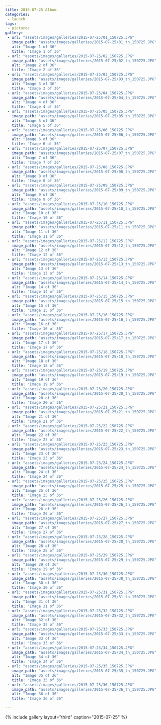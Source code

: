 ```yaml
---
title: 2015-07-25 Album
categories:
 - launch
tags:
 - pictures
gallery:
 - url: "assets/images/galleries/2015-07-25/01_150725.JPG"
   image_path: "assets/images/galleries/2015-07-25/01_tn_150725.JPG"
   alt: "Image 1 of 36"
   title: "Image 1 of 36"
 - url: "assets/images/galleries/2015-07-25/02_150725.JPG"
   image_path: "assets/images/galleries/2015-07-25/02_tn_150725.JPG"
   alt: "Image 2 of 36"
   title: "Image 2 of 36"
 - url: "assets/images/galleries/2015-07-25/03_150725.JPG"
   image_path: "assets/images/galleries/2015-07-25/03_tn_150725.JPG"
   alt: "Image 3 of 36"
   title: "Image 3 of 36"
 - url: "assets/images/galleries/2015-07-25/04_150725.JPG"
   image_path: "assets/images/galleries/2015-07-25/04_tn_150725.JPG"
   alt: "Image 4 of 36"
   title: "Image 4 of 36"
 - url: "assets/images/galleries/2015-07-25/05_150725.JPG"
   image_path: "assets/images/galleries/2015-07-25/05_tn_150725.JPG"
   alt: "Image 5 of 36"
   title: "Image 5 of 36"
 - url: "assets/images/galleries/2015-07-25/06_150725.JPG"
   image_path: "assets/images/galleries/2015-07-25/06_tn_150725.JPG"
   alt: "Image 6 of 36"
   title: "Image 6 of 36"
 - url: "assets/images/galleries/2015-07-25/07_150725.JPG"
   image_path: "assets/images/galleries/2015-07-25/07_tn_150725.JPG"
   alt: "Image 7 of 36"
   title: "Image 7 of 36"
 - url: "assets/images/galleries/2015-07-25/08_150725.JPG"
   image_path: "assets/images/galleries/2015-07-25/08_tn_150725.JPG"
   alt: "Image 8 of 36"
   title: "Image 8 of 36"
 - url: "assets/images/galleries/2015-07-25/09_150725.JPG"
   image_path: "assets/images/galleries/2015-07-25/09_tn_150725.JPG"
   alt: "Image 9 of 36"
   title: "Image 9 of 36"
 - url: "assets/images/galleries/2015-07-25/10_150725.JPG"
   image_path: "assets/images/galleries/2015-07-25/10_tn_150725.JPG"
   alt: "Image 10 of 36"
   title: "Image 10 of 36"
 - url: "assets/images/galleries/2015-07-25/11_150725.JPG"
   image_path: "assets/images/galleries/2015-07-25/11_tn_150725.JPG"
   alt: "Image 11 of 36"
   title: "Image 11 of 36"
 - url: "assets/images/galleries/2015-07-25/12_150725.JPG"
   image_path: "assets/images/galleries/2015-07-25/12_tn_150725.JPG"
   alt: "Image 12 of 36"
   title: "Image 12 of 36"
 - url: "assets/images/galleries/2015-07-25/13_150725.JPG"
   image_path: "assets/images/galleries/2015-07-25/13_tn_150725.JPG"
   alt: "Image 13 of 36"
   title: "Image 13 of 36"
 - url: "assets/images/galleries/2015-07-25/14_150725.JPG"
   image_path: "assets/images/galleries/2015-07-25/14_tn_150725.JPG"
   alt: "Image 14 of 36"
   title: "Image 14 of 36"
 - url: "assets/images/galleries/2015-07-25/15_150725.JPG"
   image_path: "assets/images/galleries/2015-07-25/15_tn_150725.JPG"
   alt: "Image 15 of 36"
   title: "Image 15 of 36"
 - url: "assets/images/galleries/2015-07-25/16_150725.JPG"
   image_path: "assets/images/galleries/2015-07-25/16_tn_150725.JPG"
   alt: "Image 16 of 36"
   title: "Image 16 of 36"
 - url: "assets/images/galleries/2015-07-25/17_150725.JPG"
   image_path: "assets/images/galleries/2015-07-25/17_tn_150725.JPG"
   alt: "Image 17 of 36"
   title: "Image 17 of 36"
 - url: "assets/images/galleries/2015-07-25/18_150725.JPG"
   image_path: "assets/images/galleries/2015-07-25/18_tn_150725.JPG"
   alt: "Image 18 of 36"
   title: "Image 18 of 36"
 - url: "assets/images/galleries/2015-07-25/19_150725.JPG"
   image_path: "assets/images/galleries/2015-07-25/19_tn_150725.JPG"
   alt: "Image 19 of 36"
   title: "Image 19 of 36"
 - url: "assets/images/galleries/2015-07-25/20_150725.JPG"
   image_path: "assets/images/galleries/2015-07-25/20_tn_150725.JPG"
   alt: "Image 20 of 36"
   title: "Image 20 of 36"
 - url: "assets/images/galleries/2015-07-25/21_150725.JPG"
   image_path: "assets/images/galleries/2015-07-25/21_tn_150725.JPG"
   alt: "Image 21 of 36"
   title: "Image 21 of 36"
 - url: "assets/images/galleries/2015-07-25/22_150725.JPG"
   image_path: "assets/images/galleries/2015-07-25/22_tn_150725.JPG"
   alt: "Image 22 of 36"
   title: "Image 22 of 36"
 - url: "assets/images/galleries/2015-07-25/23_150725.JPG"
   image_path: "assets/images/galleries/2015-07-25/23_tn_150725.JPG"
   alt: "Image 23 of 36"
   title: "Image 23 of 36"
 - url: "assets/images/galleries/2015-07-25/24_150725.JPG"
   image_path: "assets/images/galleries/2015-07-25/24_tn_150725.JPG"
   alt: "Image 24 of 36"
   title: "Image 24 of 36"
 - url: "assets/images/galleries/2015-07-25/25_150725.JPG"
   image_path: "assets/images/galleries/2015-07-25/25_tn_150725.JPG"
   alt: "Image 25 of 36"
   title: "Image 25 of 36"
 - url: "assets/images/galleries/2015-07-25/26_150725.JPG"
   image_path: "assets/images/galleries/2015-07-25/26_tn_150725.JPG"
   alt: "Image 26 of 36"
   title: "Image 26 of 36"
 - url: "assets/images/galleries/2015-07-25/27_150725.JPG"
   image_path: "assets/images/galleries/2015-07-25/27_tn_150725.JPG"
   alt: "Image 27 of 36"
   title: "Image 27 of 36"
 - url: "assets/images/galleries/2015-07-25/28_150725.JPG"
   image_path: "assets/images/galleries/2015-07-25/28_tn_150725.JPG"
   alt: "Image 28 of 36"
   title: "Image 28 of 36"
 - url: "assets/images/galleries/2015-07-25/29_150725.JPG"
   image_path: "assets/images/galleries/2015-07-25/29_tn_150725.JPG"
   alt: "Image 29 of 36"
   title: "Image 29 of 36"
 - url: "assets/images/galleries/2015-07-25/30_150725.JPG"
   image_path: "assets/images/galleries/2015-07-25/30_tn_150725.JPG"
   alt: "Image 30 of 36"
   title: "Image 30 of 36"
 - url: "assets/images/galleries/2015-07-25/31_150725.JPG"
   image_path: "assets/images/galleries/2015-07-25/31_tn_150725.JPG"
   alt: "Image 31 of 36"
   title: "Image 31 of 36"
 - url: "assets/images/galleries/2015-07-25/32_150725.JPG"
   image_path: "assets/images/galleries/2015-07-25/32_tn_150725.JPG"
   alt: "Image 32 of 36"
   title: "Image 32 of 36"
 - url: "assets/images/galleries/2015-07-25/33_150725.JPG"
   image_path: "assets/images/galleries/2015-07-25/33_tn_150725.JPG"
   alt: "Image 33 of 36"
   title: "Image 33 of 36"
 - url: "assets/images/galleries/2015-07-25/34_150725.JPG"
   image_path: "assets/images/galleries/2015-07-25/34_tn_150725.JPG"
   alt: "Image 34 of 36"
   title: "Image 34 of 36"
 - url: "assets/images/galleries/2015-07-25/35_150725.JPG"
   image_path: "assets/images/galleries/2015-07-25/35_tn_150725.JPG"
   alt: "Image 35 of 36"
   title: "Image 35 of 36"
 - url: "assets/images/galleries/2015-07-25/36_150725.JPG"
   image_path: "assets/images/galleries/2015-07-25/36_tn_150725.JPG"
   alt: "Image 36 of 36"
   title: "Image 36 of 36"

---
```


{% include gallery layout="third" caption="2015-07-25" %}
